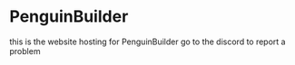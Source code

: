 # PenguinBuilder
this is the website hosting for PenguinBuilder
go to the discord to report a problem

